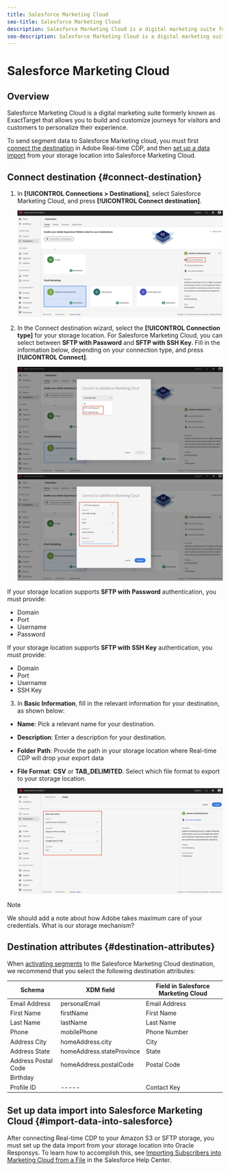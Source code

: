 ```yaml
---
title: Salesforce Marketing Cloud
seo-title: Salesforce Marketing Cloud
description: Salesforce Marketing Cloud is a digital marketing suite formerly known as ExactTarget that allows you to build and customize journeys for visitors and customers to personalize their experience.
seo-description: Salesforce Marketing Cloud is a digital marketing suite formerly known as ExactTarget that allows you to build and customize journeys for visitors and customers to personalize their experience.
---
```


# Salesforce Marketing Cloud

## Overview

Salesforce Marketing Cloud is a digital marketing suite formerly known as ExactTarget that allows you to build and customize journeys for visitors and customers to personalize their experience.

To send segment data to Salesforce Marketing cloud, you must first [connect the destination](#connect-destination) in Adobe Real-time CDP, and then [set up a data import](#import-data-into-responsys) from your storage location into Salesforce Marketing Cloud.

## Connect destination {#connect-destination}

1. In **[!UICONTROL Connections > Destinations]**, select Salesforce Marketing Cloud, and press **[!UICONTROL Connect destination]**.

    ![Connect to Salesforce](/help/rtcdp/destinations/assets/connect-salesforce.png)

2. In the Connect destination wizard, select the **[!UICONTROL Connection type]** for your storage location. For Salesforce Marketing Cloud, you can select between **SFTP with Password** and **SFTP with SSH Key**. Fill in the information below, depending on your connection type, and press **[!UICONTROL Connect]**.

    ![Set up Responsys wizard](/help/rtcdp/destinations/assets/salesforce-step1.png)
    ![Fill in Responsys information](/help/rtcdp/destinations/assets/salesforce-wizard.png)

If your storage location supports **SFTP with Password** authentication, you must provide:
* Domain
* Port
* Username
* Password

If your storage location supports **SFTP with SSH Key** authentication, you must provide:
* Domain
* Port
* Username
* SSH Key

3. In **Basic Information**, fill in the relevant information for your destination, as shown below:
* **Name**: Pick a relevant name for your destination.
* **Description**: Enter a description for your destination.
* **Folder Path**: Provide the path in your storage location where Real-time CDP will drop your export data
* **File Format**: **CSV** or **TAB_DELIMITED**. Select which file format to export to your storage location.

    ![Responsys basic information](/help/rtcdp/destinations/assets/salesforce-basic-information.png)

>[!NOTE]
>
>We should add a note about how Adobe takes maximum care of your credentials. What is our storage mechanism?

## Destination attributes {#destination-attributes}

When [activating segments](/help/rtcdp/destinations/activate-destinations.md) to the Salesforce Marketing Cloud destination, we recommend that you select the following destination attributes:


Schema | XDM field | Field in Salesforce Marketing Cloud
---------|----------|---------
 Email Address | personalEmail | Email Address
 First Name | firstName | First Name
 Last Name | lastName | Last Name
 Phone | mobilePhone | Phone Number
 Address City| homeAddress.city | City
 Address State | homeAddress.stateProvince | State
 Address Postal Code | homeAddress.postalCode | Postal Code
 Birthday |  | 
 Profile ID | ----- | Contact Key

## Set up data import into Salesforce Marketing Cloud {#import-data-into-salesforce}

After connecting Real-time CDP to your Amazon S3 or SFTP storage, you must set up the data import from your storage location into Oracle Responsys. To learn how to accomplish this, see [Importing Subscribers into Marketing Cloud from a File](https://help.salesforce.com/articleView?id=mc_es_import_subscribers_from_file.htm&type=5) in the Salesforce Help Center.